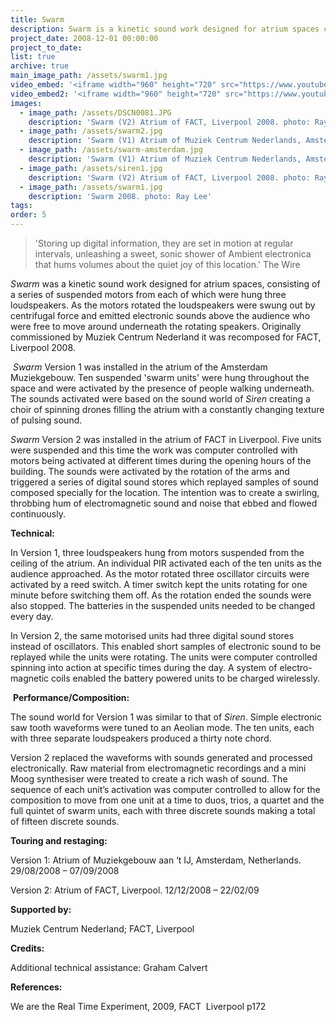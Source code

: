 ```yaml
---
title: Swarm
description: Swarm is a kinetic sound work designed for atrium spaces consisting of a series of suspended motors from each of which are hung three loudspeakers.
project_date: 2008-12-01 00:00:00
project_to_date:
list: true
archive: true
main_image_path: /assets/swarm1.jpg
video_embed: '<iframe width="960" height="720" src="https://www.youtube-nocookie.com/embed/GCOW1GEl8qk?rel=0" frameborder="0" allowfullscreen></iframe>'
video_embed2: '<iframe width="960" height="720" src="https://www.youtube-nocookie.com/embed/4jOxk-HhYH8?rel=0" frameborder="0" allowfullscreen></iframe>'
images:
  - image_path: /assets/DSCN0081.JPG
    description: 'Swarm (V2) Atrium of FACT, Liverpool 2008. photo: Ray Lee'
  - image_path: /assets/swarm2.jpg
    description: 'Swarm (V1) Atrium of Muziek Centrum Nederlands, Amsterdam 2008. photo: Ray Lee'
  - image_path: /assets/swarm-amsterdam.jpg
    description: 'Swarm (V1) Atrium of Muziek Centrum Nederlands, Amsterdam 2008. photo: Ray Lee'
  - image_path: /assets/siren1.jpg
    description: 'Swarm (V2) Atrium of FACT, Liverpool 2008. photo: Ray Lee'
  - image_path: /assets/swarm1.jpg
    description: 'Swarm 2008. photo: Ray Lee'
tags:
order: 5
---
```



> 'Storing up digital information, they are set in motion at regular intervals, unleashing a sweet, sonic shower of Ambient electronica that hums volumes about the quiet joy of this location.' The Wire

*Swarm* was a kinetic sound work designed for atrium spaces, consisting of a series of suspended motors from each of which were hung three loudspeakers. As the motors rotated the loudspeakers were swung out by centrifugal force and emitted electronic sounds above the audience who were free to move around underneath the rotating speakers. Originally commissioned by Muziek Centrum Nederland it was recomposed for FACT, Liverpool 2008.

&nbsp;*Swarm* Version 1 was installed in the atrium of the Amsterdam Muziekgebouw. Ten suspended 'swarm units' were hung throughout the space and were activated by the presence of people walking underneath. The sounds activated were based on the sound world of *Siren* creating a choir of spinning drones filling the atrium with a constantly changing texture of pulsing sound.

*Swarm* Version 2 was installed in the atrium of FACT in Liverpool. Five units were suspended and this time the work was computer controlled with motors being activated at different times during the opening hours of the building. The sounds were activated by the rotation of the arms and triggered a series of digital sound stores which replayed samples of sound composed specially for the location. The intention was to create a swirling, throbbing hum of electromagnetic sound and noise that ebbed and flowed continuously.

**Technical:**

In Version 1, three loudspeakers hung from motors suspended from the ceiling of the atrium. An individual PIR activated each of the ten units as the audience approached. As the motor rotated three oscillator circuits were activated by a reed switch. A timer switch kept the units rotating for one minute before switching them off. As the rotation ended the sounds were also stopped. The batteries in the suspended units needed to be changed every day.

In Version 2, the same motorised units had three digital sound stores instead of oscillators. This enabled short samples of electronic sound to be replayed while the units were rotating. The units were computer controlled spinning into action at specific times during the day. A system of electro-magnetic coils enabled the battery powered units to be charged wirelessly.

&nbsp;**Performance/Composition:**

The sound world for Version 1 was similar to that of *Siren*. Simple electronic saw tooth waveforms were tuned to an Aeolian mode. The ten units, each with three separate loudspeakers produced a thirty note chord.

Version 2 replaced the waveforms with sounds generated and processed electronically. Raw material from electromagnetic recordings and a mini Moog synthesiser were treated to create a rich wash of sound. The sequence of each unit’s activation was computer controlled to allow for the composition to move from one unit at a time to duos, trios, a quartet and the full quintet of swarm units, each with three discrete sounds making a total of fifteen discrete sounds.

**Touring and restaging:**

Version 1: Atrium of Muziekgebouw aan ‘t IJ, Amsterdam, Netherlands. 29/08/2008 – 07/09/2008

Version 2: Atrium of FACT, Liverpool. 12/12/2008 – 22/02/09

**Supported by:**

Muziek Centrum Nederland; FACT, Liverpool

**Credits:**

Additional technical assistance: Graham Calvert

**References:**

We are the Real Time Experiment, 2009, FACT&nbsp; Liverpool p172